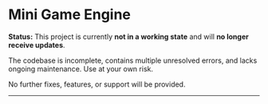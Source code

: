 # Mini Game Engine

**Status:** This project is currently **not in a working state** and will **no longer receive updates**.

The codebase is incomplete, contains multiple unresolved errors, and lacks ongoing maintenance. Use at your own risk.

No further fixes, features, or support will be provided.

---
